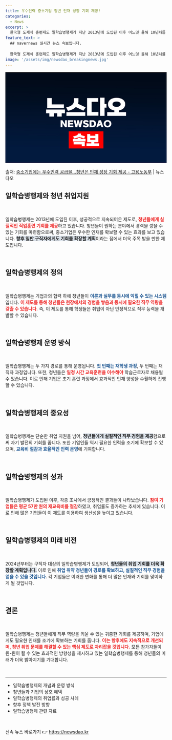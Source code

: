 ```yaml
---
title: 우수인력 중소기업 청년 인재 성장 기회 제공!
categories:
  - News
excerpt: >
  한국형 도제식 훈련제도 일학습병행제가 지난 2013년에 도입된 이후 어느덧 올해 10년차를 맞이했다. 그동안…
feature_text: >
  ## navernews 실시간 뉴스 속보입니다.

  한국형 도제식 훈련제도 일학습병행제가 지난 2013년에 도입된 이후 어느덧 올해 10년차를 맞이했다. 그동안…
image: '/assets/img/newsdao_breakingnews.jpg'
---
```


![뉴스다오 속보](/assets/img/newsdao_breakingnews.jpg)

<p>출처: <a href="https://newsdao.kr/2640" rel="dofollow">중소기업에는 우수인력 공급을…청년은 인재 성장 기회 제공 - 고용노동부</a> | 뉴스다오</p>

<h2 data-ke-size="size26">일학습병행제와 청년 취업지원</h2>

<p data-ke-size="size16">&nbsp;</p>

일학습병행제는 2013년에 도입된 이후, 성공적으로 지속되어온 제도로, <b><span style="color: #ee2323;">청년들에게 실질적인 직업훈련 기회를 제공</span></b>하고 있습니다. 청년들이 원하는 분야에서 경력을 쌓을 수 있는 기회를 마련함으로써, 중소기업은 우수한 인재를 확보할 수 있는 효과를 보고 있습니다. <b><span style="background-color: #21538527;">향후 일반 구직자에게도 기회를 확장할 계획</span></b>이라는 점에서 더욱 주목 받을 만한 제도입니다. 

<p data-ke-size="size16">&nbsp;</p>

<h2 data-ke-size="size26">일학습병행제의 정의</h2>

<p data-ke-size="size16">&nbsp;</p>

일학습병행제는 기업과의 협력 하에 청년들이 <b><span style="color: #1a5490;">이론과 실무를 동시에 익힐 수 있는 시스템</span></b>입니다. <b><span style="color: #ee2323;">이 제도를 통해 청년들은 현장에서의 경험을 쌓음과 동시에 필요한 직무 역량을 갖출 수 있습니다.</span></b> 즉, 이 제도를 통해 학생들은 취업이 아닌 안정적으로 직무 능력을 개발할 수 있습니다. 

<p data-ke-size="size16">&nbsp;</p>

<h2 data-ke-size="size26">일학습병행제 운영 방식</h2>

<p data-ke-size="size16">&nbsp;</p>

일학습병행제는 두 가지 경로를 통해 운영됩니다. <b><span style="color: #1a5490;">첫 번째는 재학생 과정</span></b>, 두 번째는 재직자 과정입니다. 또한, 청년들은 <b><span style="color: #ee2323;">일정 시간 교육훈련을 이수해야</span></b> 학습근로자로 채용될 수 있습니다. 이로 인해 기업은 초기 훈련 과정에서 효과적인 인재 양성을 수월하게 진행할 수 있습니다.

<p data-ke-size="size16">&nbsp;</p>

<h2 data-ke-size="size26">일학습병행제의 중요성</h2>

<p data-ke-size="size16">&nbsp;</p>

일학습병행제는 단순한 취업 지원을 넘어, <b><span style="background-color: #21538527;">청년들에게 실질적인 직무 경험을 제공</span></b>함으로써 자기 발전의 기회를 줍니다. 또한 기업인들 역시 필요한 인력을 조기에 확보할 수 있으며, <b><span style="color: #1a5490;">교육비 절감과 효율적인 인력 운영</span></b>에 기여합니다.

<p data-ke-size="size16">&nbsp;</p>

<h2 data-ke-size="size26">일학습병행제의 성과</h2>

<p data-ke-size="size16">&nbsp;</p>

일학습병행제가 도입된 이후, 각종 조사에서 긍정적인 결과들이 나타났습니다. <b><span style="color: #ee2323;">참여 기업들은 평균 57만 원의 재교육비를 절감</span></b>하였고, 취업률도 증가하는 추세에 있습니다. 이로 인해 많은 기업들이 이 제도를 이용하여 생산성을 높이고 있습니다. 

<p data-ke-size="size16">&nbsp;</p>

<h2 data-ke-size="size26">일학습병행제의 미래 비전</h2>

<p data-ke-size="size16">&nbsp;</p>

2024년부터는 구직자 대상의 일학습병행제가 도입되어, <b><span style="background-color: #21538527;">청년들의 취업 기회를 더욱 확장할 계획입니다.</span></b> 이로 인해 <b><span style="color: #1a5490;">취업 취약 청년들이 경로를 확보하고, 실질적인 직무 경험을 얻을 수 있을 것입니다</span></b>. 각 기업들은 이러한 변화를 통해 더 많은 인재와 기회를 맞이하게 될 것입니다.

<p data-ke-size="size16">&nbsp;</p>

<h2 data-ke-size="size26">결론</h2>

<p data-ke-size="size16">&nbsp;</p>

일학습병행제는 청년들에게 직무 역량을 키울 수 있는 귀중한 기회를 제공하며, 기업에게도 필요한 인재를 조기에 확보하는 기회를 줍니다. <b><span style="color: #ee2323;">이는 향후에도 지속적으로 개선되며, 청년 취업 문제를 해결할 수 있는 핵심 제도로 자리잡을 것입니다.</span></b> 모든 참가자들이 윈-윈이 될 수 있는 효과적인 방향성을 제시하고 있는 일학습병행제를 통해 청년들의 미래가 더욱 밝아지기를 기대합니다.

<p data-ke-size="size16">&nbsp;</p>

<hr>

<ul>
<li>일학습병행제의 개념과 운영 방식</li>
<li>청년들과 기업의 상호 혜택</li>
<li>일학습병행제의 취업률과 성공 사례</li>
<li>향후 정책 발전 방향</li>
<li>일학습병행제 관련 자료</li>
</ul>

<p data-ke-size="size16">&nbsp;</p> 

신속 뉴스 바로가기 👉 <a href="https://newsdao.kr" rel="dofollow">https://newsdao.kr</a>


